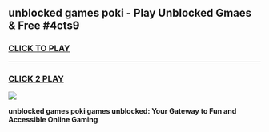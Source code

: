 
## unblocked games poki - Play Unblocked Gmaes & Free #4cts9
<h3>
<a href="https://premium.freeplayer.one?title=unblocked_games_poki&ref=01M">CLICK TO PLAY</a></h3>
<hr>

<h3>
<a href="https://premium.freeplayer.one?title=unblocked_games_poki&ref=01M">CLICK 2 PLAY</a>
  
</h3>

<a href="https://premium.freeplayer.one?title=unblocked_games_poki&ref=01M"><img src="https://clearcache.store/games.png"></a>


**unblocked games poki games unblocked: Your Gateway to Fun and Accessible Online Gaming**
